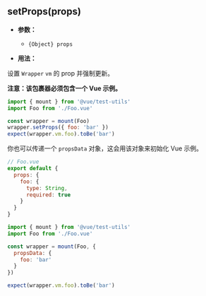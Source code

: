 ## setProps(props)

- **参数：**
  - `{Object} props`

- **用法：**

设置 `Wrapper` `vm` 的 prop 并强制更新。

**注意：该包裹器必须包含一个 Vue 示例。**

```js
import { mount } from '@vue/test-utils'
import Foo from './Foo.vue'

const wrapper = mount(Foo)
wrapper.setProps({ foo: 'bar' })
expect(wrapper.vm.foo).toBe('bar')
```

你也可以传递一个 `propsData` 对象，这会用该对象来初始化 Vue 示例。

``` js
// Foo.vue
export default {
  props: {
    foo: {
      type: String,
      required: true
    }
  }
}
```

``` js
import { mount } from '@vue/test-utils'
import Foo from './Foo.vue'

const wrapper = mount(Foo, {
  propsData: {
    foo: 'bar'
  }
})

expect(wrapper.vm.foo).toBe('bar')
```
